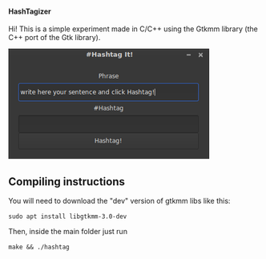 #### HashTagizer
Hi! This is a simple experiment made in C/C++ using the Gtkmm library (the C++ port of the Gtk library).

![Alt text](img/screenshot.png?raw=true "Screenshot")

## Compiling instructions
You will need to download the "dev" version of gtkmm libs like this:
```
sudo apt install libgtkmm-3.0-dev
```
Then, inside the main folder just run
```
make && ./hashtag
```
